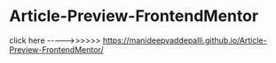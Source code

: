 # Article-Preview-FrontendMentor
click here ----->>>>>> https://manideepvaddepalli.github.io/Article-Preview-FrontendMentor/
